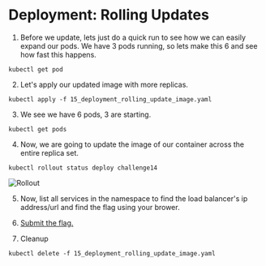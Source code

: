 # Deployment: Rolling Updates

1. Before we update, lets just do a quick run to see how we can easily expand our pods. We have 3 pods running, so lets make this 6 and see how fast this happens.

```
kubectl get pod
```
2. Let's apply our updated image with more replicas.

```
kubectl apply -f 15_deployment_rolling_update_image.yaml
```

3. We see we have 6 pods, 3 are starting.

```
kubectl get pods
```

4. Now, we are going to update the image of our container across the entire replica set.

```
kubectl rollout status deploy challenge14
```
![Rollout](https://i.postimg.cc/mTwYH5kt/15-rollout.png)

5. Now, list all services in the namespace to find the load balancer's ip address/url and find the flag using your brower.

6. [Submit the flag.](https://devslop.ctfd.io/challenges#Challenge%2015-8)

7. Cleanup

```
kubectl delete -f 15_deployment_rolling_update_image.yaml
```
